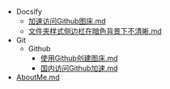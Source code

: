 ﻿- Docsify
	- [加速访问Github图床.md](Docsify%2f%e5%8a%a0%e9%80%9f%e8%ae%bf%e9%97%aeGithub%e5%9b%be%e5%ba%8a.md)
	- [文件夹样式侧边栏在暗色背景下不清晰.md](Docsify%2f%e6%96%87%e4%bb%b6%e5%a4%b9%e6%a0%b7%e5%bc%8f%e4%be%a7%e8%be%b9%e6%a0%8f%e5%9c%a8%e6%9a%97%e8%89%b2%e8%83%8c%e6%99%af%e4%b8%8b%e4%b8%8d%e6%b8%85%e6%99%b0.md)
- Git
	- Github
		- [使用Github创建图床.md](Git%2fGithub%2f%e4%bd%bf%e7%94%a8Github%e5%88%9b%e5%bb%ba%e5%9b%be%e5%ba%8a.md)
		- [国内访问Github加速.md](Git%2fGithub%2f%e5%9b%bd%e5%86%85%e8%ae%bf%e9%97%aeGithub%e5%8a%a0%e9%80%9f.md)
- [AboutMe.md](AboutMe.md)

